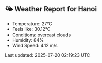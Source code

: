 <!-- WEATHER-START -->
## 🌤 Weather Report for Hanoi

- Temperature: 27°C
- Feels like: 30.12°C
- Conditions: overcast clouds
- Humidity: 84%
- Wind Speed: 4.12 m/s

Last updated: 2025-07-20 02:19:23 UTC
<!-- WEATHER-END -->
